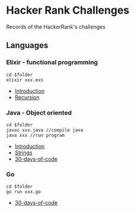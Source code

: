 Hacker Rank Challenges
===
Records of the HackerRank's challenges

## Languages
### Elixir - functional programming
```
cd $folder
elixir xxx.exs
```
* [Introduction](./functional-programming-elixir/introduction.md)
* [Recursion](./functional-programming-elixir/recursion.md)

### Java - Object oriented
```
cd $folder
javac xxx.java //compile java
java xxx //run program
```
* [Introduction](./java/introduction.md)
* [Strings](./java/strings.md)
* [30-days-of-code](./30-days-of-code/java.md)

### Go
```
cd $folder
go run xxx.go
```

* [30-days-of-code](./30-days-of-code/go.md)